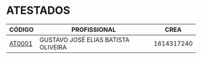 # ATESTADOS

| CÓDIGO | PROFISSIONAL | CREA |
|---|---|---|
| [AT0001](./atestados-serviços/at0001-eng-gustavo-josé-elias-batista-oliveira-crea-1614317240/) | GUSTAVO JOSÉ ELIAS BATISTA OLIVEIRA | 1614317240 |
